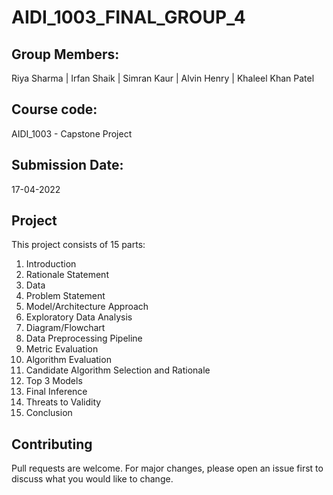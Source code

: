 # AIDI_1003_FINAL_GROUP_4


## Group Members:

Riya Sharma | Irfan Shaik | Simran Kaur | Alvin Henry | Khaleel Khan Patel

## Course code: 
AIDI_1003 - Capstone Project 

## Submission Date:
17-04-2022


## Project

This project consists of 15 parts:
1. Introduction
2. Rationale Statement
3. Data
4. Problem Statement
5. Model/Architecture Approach
6. Exploratory Data Analysis
7. Diagram/Flowchart
8. Data Preprocessing Pipeline
9. Metric Evaluation
10. Algorithm Evaluation
11. Candidate Algorithm Selection and Rationale
12. Top 3 Models
13. Final Inference
14. Threats to Validity
15. Conclusion

## Contributing
Pull requests are welcome. For major changes, please open an issue first to discuss what you would like to change.

